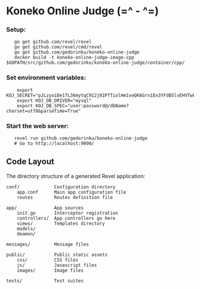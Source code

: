 # Koneko Online Judge (=^ - ^=)

### Setup:
```
   go get github.com/revel/revel
   go get github.com/revel/cmd/revel
   go get github.com/gedorinku/koneko-online-judge
   docker build -t koneko-online-judge-image-cpp $GOPATH/src/github.com/gedorinku/koneko-online-judge/container/cpp/
```

### Set environment variables:
```
    export KOJ_SECRET="pJLzyoiDe17L36mytqC912j81PfTiolHm1veQK6Grn1En3YFdB5lvEHVTwFEaWvj"
    export KOJ_DB_DRIVER="mysql"
    export KOJ_DB_SPEC="user:password@/dbName?charset=utf8&parseTime=True"
```

### Start the web server:
```
   revel run github.com/gedorinku/koneko-online-judge
   # Go to http://localhost:9000/
```

## Code Layout

The directory structure of a generated Revel application:

    conf/             Configuration directory
        app.conf      Main app configuration file
        routes        Routes definition file

    app/              App sources
        init.go       Interceptor registration
        controllers/  App controllers go here
        views/        Templates directory
        models/
        deamon/

    messages/         Message files

    public/           Public static assets
        css/          CSS files
        js/           Javascript files
        images/       Image files

    tests/            Test suites
